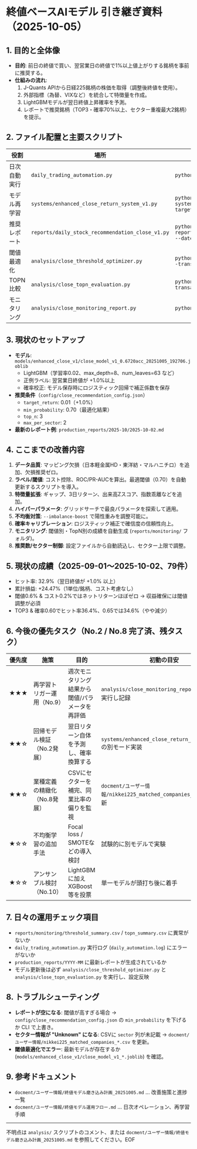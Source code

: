 # 終値ベースAIモデル 引き継ぎ資料（2025-10-05）

## 1. 目的と全体像
- **目的**: 前日の終値で買い、翌営業日の終値で1%以上値上がりする銘柄を事前に推奨する。
- **仕組みの流れ**:
  1. J-Quants APIから日経225銘柄の株価を取得（調整後終値を使用）。
  2. 外部指標（為替、VIXなど）を統合して特徴量を作成。
  3. LightGBMモデルが翌日終値上昇確率を予測。
  4. レポートで推奨銘柄（TOP3・確率70%以上、セクター重複最大2銘柄）を提示。

## 2. ファイル配置と主要スクリプト
| 役割 | 場所 | 実行例 |
| --- | --- | --- |
| 日次自動実行 | `daily_trading_automation.py` | `python daily_trading_automation.py` |
| モデル再学習 | `systems/enhanced_close_return_system_v1.py` | `python systems/enhanced_close_return_system_v1.py --target-return 0.01 --imbalance-boost 1.2` |
| 推奨レポート | `reports/daily_stock_recommendation_close_v1.py` | `python reports/daily_stock_recommendation_close_v1.py --date 2025-10-02` |
| 閾値最適化 | `analysis/close_threshold_optimizer.py` | `python analysis/close_threshold_optimizer.py --transaction-cost 0.002` |
| TOPN比較 | `analysis/close_topn_evaluation.py` | `python analysis/close_topn_evaluation.py --transaction-cost 0.002 --apply-config` |
| モニタリング | `analysis/close_monitoring_report.py` | `python analysis/close_monitoring_report.py` |

## 3. 現状のセットアップ
- **モデル**: `models/enhanced_close_v1/close_model_v1_0.6720acc_20251005_192706.joblib`
  - LightGBM（学習率0.02、max_depth=8、num_leaves=63 など）
  - 正例ラベル: 翌営業日終値が +1.0%以上
  - 確率校正: モデル保存時にロジスティック回帰で補正係数を保存
- **推奨条件**（`config/close_recommendation_config.json`）
  - `target_return`: 0.01（+1.0%）
  - `min_probability`: 0.70（最適化結果）
  - `top_n`: 3
  - `max_per_sector`: 2
- **最新のレポート例**: `production_reports/2025-10/2025-10-02.md`

## 4. ここまでの改善内容
1. **データ品質**: マッピング欠損（日本軽金属HD・東洋紡・マルハニチロ）を追加、欠損推奨ゼロ。
2. **ラベル/閾値**: コスト控除、ROC/PR-AUCを算出。最適閾値（0.70）を自動更新するスクリプトを導入。
3. **特徴量拡張**: ギャップ、3日リターン、出来高Zスコア、指数乖離などを追加。
4. **ハイパーパラメータ**: グリッドサーチで最良パラメータを探索して適用。
5. **不均衡対策**: `--imbalance-boost` で陽性重みを調整可能に。
6. **確率キャリブレーション**: ロジスティック補正で確信度の信頼性向上。
7. **モニタリング**: 閾値別・TopN別の成績を自動生成 (`reports/monitoring/` フォルダ)。
8. **推奨数/セクター制御**: 設定ファイルから自動読込し、セクター上限で調整。

## 5. 現状の成績（2025-09-01〜2025-10-02、79件）
- ヒット率: 32.9%（翌日終値が +1.0% 以上）
- 累計損益: +24.47%（1単位/銘柄、コスト考慮なし）
- 閾値0.6% & コスト0.2%ではネットリターンほぼゼロ → 収益確保には閾値調整が必須
- TOP3 & 確率0.60でヒット率36.4%、0.65では34.6%（やや減少）

## 6. 今後の優先タスク（No.2 / No.8 完了済、残タスク）
| 優先度 | 施策 | 目的 | 初動の目安 |
| --- | --- | --- | --- |
| ★★★ | 再学習トリガー運用（No.9） | 週次モニタリング結果から閾値/パラメータを再評価 | `analysis/close_monitoring_report.py` を週1実行し記録 |
| ★★☆ | 回帰モデル検証（No.2発展） | 翌日リターン自体を予測し、確率換算する | `systems/enhanced_close_return_system_v1.py` の別モード実装 |
| ★★☆ | 業種定義の精緻化（No.8発展） | CSVにセクターを補完、同業比率の偏りを監視 | `docment/ユーザー情報/nikkei225_matched_companies_*.csv` の更新 |
| ★☆☆ | 不均衡学習の追加手法 | Focal loss / SMOTEなどの導入検討 | 試験的に別モデルで実験 |
| ★☆☆ | アンサンブル検討（No.10） | LightGBMに加えXGBoost等を投票 | 単一モデルが頭打ち後に着手 |

## 7. 日々の運用チェック項目
- `reports/monitoring/threshold_summary.csv` / `topn_summary.csv` に異常がないか
- `daily_trading_automation.py` 実行ログ (`daily_automation.log`) にエラーがないか
- `production_reports/YYYY-MM` に最新レポートが生成されているか
- モデル更新後は必ず `analysis/close_threshold_optimizer.py` と `analysis/close_topn_evaluation.py` を実行し、設定反映

## 8. トラブルシューティング
- **レポートが空になる**: 閾値が高すぎる場合 → `config/close_recommendation_config.json` の `min_probability` を下げるか CLI で上書き。
- **セクター情報が "Unknown" になる**: CSVに `sector` 列が未記載 → `docment/ユーザー情報/nikkei225_matched_companies_*.csv` を更新。
- **閾値最適化でエラー**: 最新モデルが存在するか (`models/enhanced_close_v1/close_model_v1_*.joblib`) を確認。

## 9. 参考ドキュメント
- `docment/ユーザー情報/終値モデル磨き込み計画_20251005.md` … 改善施策と進捗一覧
- `docment/ユーザー情報/終値モデル運用フロー.md` … 日次オペレーション、再学習手順

---
不明点は `analysis/` スクリプトのコメント、または `docment/ユーザー情報/終値モデル磨き込み計画_20251005.md` を参照してください。EOF
